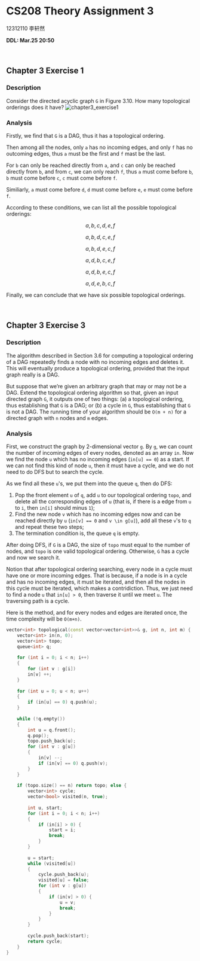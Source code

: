 # CS208 Theory Assignment 3

12312110 李轩然

**DDL: Mar.25 20:50**

<br>

## Chapter 3 Exercise 1

### Description

Consider the directed acyclic graph ``G`` in Figure 3.10. How many topological orderings does it have?
![chapter3_exercise1](media/17423098121210/chapter3_exercise1.jpg)

### Analysis

Firstly, we find that ``G`` is a DAG, thus it has a topological ordering.

Then among all the nodes, only ``a`` has no incoming edges, and only ``f`` has no outcoming edges, thus ``a`` must be the first and ``f`` mast be the last.

For ``b`` can only be reached directly from ``a``, and ``c`` can only be reached directly from ``b``, and from ``c``, we can only reach ``f``, thus ``a`` must come before ``b``, ``b`` must come before ``c``, ``c`` must come before ``f``.

Similiarly, ``a`` must come before ``d``, ``d`` must come before ``e``, ``e`` must come before ``f``.

According to these conditions, we can list all the possible topological orderings:
```math
a, b, c, d, e, f
```
```math
a, b, d, c, e, f
```
```math
a, b, d, e, c, f
```
```math
a, d, b, c, e, f
```
```math
a, d, b, e, c, f
```
```math
a, d, e, b, c, f
```

Finally, we can conclude that we have six possible topological orderings.



<br>

## Chapter 3 Exercise 3

### Description

The algorithm described in Section 3.6 for computing a topological ordering of a DAG repeatedly finds a node with no incoming edges and deletes it. This will eventually produce a topological ordering, provided that the input graph really is a DAG.

But suppose that we’re given an arbitrary graph that may or may not be a DAG. Extend the topological ordering algorithm so that, given an input directed graph ``G``, it outputs one of two things: (a) a topological ordering, thus establishing that ``G`` is a DAG; or (b) a cycle in ``G``, thus establishing that ``G`` is not a DAG. The running time of your algorithm should be ``O(m + n)`` for a directed graph with ``n`` nodes and ``m`` edges.

### Analysis

First, we construct the graph by 2-dimensional vector ``g``. By ``g``, we can count the number of incoming edges of every nodes, denoted as an array ``in``. Now we find the node ``u`` which has no incoming edges (``in[u] == 0``) as a start. If we can not find this kind of node ``u``, then it must have a cycle, and we do not need to do DFS but to search the cycle.

As we find all these ``u``'s, we put them into the queue ``q``, then do DFS:

1. Pop the front element ``u`` of ``q``, add ``u`` to our topological ordering ``topo``, and delete all the corresponding edges of ``u`` (that is, if there is a edge from ``u`` to ``i``, then ``in[i]`` should minus ``1``);
2. Find the new node ``v`` which has no incoming edges now and can be reached directly by ``u`` (``in[v] == 0`` and ``v \in g[u]``), add all these ``v``'s to ``q`` and repeat these two steps;
3. The termination condition is, the queue ``q`` is empty.

After doing DFS, if ``G`` is a DAG, the size of ``topo`` must equal to the number of nodes, and ``topo`` is one valid topological ordering. Otherwise, ``G`` has a cycle and now we search it.

Notion that after topological ordering searching, every node in a cycle must have one or more incoming edges. That is because, if a node is in a cycle and has no incoming edges, it must be iterated, and then all the nodes in this cycle must be iterated, which makes a contridiction. Thus, we just need to find a node ``u`` that ``in[u] > 0``, then traverse it until we meet ``u``. The traversing path is a cycle.

Here is the method, and for every nodes and edges are iterated once, the time complexity will be ``O(m+n)``.

```cpp
vector<int> topological(const vector<vector<int>>& g, int n, int m) {
    vector<int> in(n, 0);
    vector<int> topo;
    queue<int> q;
    
    for (int i = 0; i < n; i++)
    {
        for (int v : g[i])
        in[v] ++;
    }
    
    for (int u = 0; u < n; u++)
    {
        if (in[u] == 0) q.push(u);
    }
    
    while (!q.empty())
    {
        int u = q.front();
        q.pop();
        topo.push_back(u);
        for (int v : g[u])
        {
            in[v] --;
            if (in[v] == 0) q.push(v);
        }
    }
    
    if (topo.size() == n) return topo; else {
        vector<int> cycle;
        vector<bool> visited(n, true);
        
        int u, start;
        for (int i = 0; i < n; i++)
        {
            if (in[i] > 0) {
                start = i;
                break;
            }
        }
        
        u = start;
        while (visited[u])
        {
            cycle.push_back(u);
            visited[u] = false;
            for (int v : g[u])
            {
                if (in[v] > 0) {
                    u = v;
                    break;
                }
            }
        }
        
        cycle.push_back(start);
        return cycle;
    }
}
```